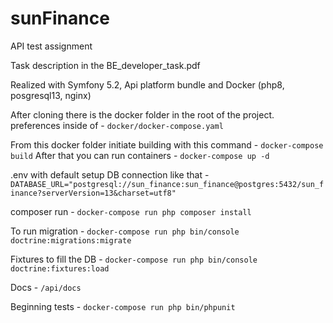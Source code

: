 # sunFinance
API test assignment

Task description in the BE_developer_task.pdf

Realized with Symfony 5.2, Api platform bundle and Docker (php8, posgresql13, nginx)

After cloning there is the docker folder in the root of the project. 
preferences inside of - `docker/docker-compose.yaml`

From this docker folder initiate building with this command - `docker-compose build`
After that you can run containers - `docker-compose up -d`

.env with default setup DB connection like that - `DATABASE_URL="postgresql://sun_finance:sun_finance@postgres:5432/sun_finance?serverVersion=13&charset=utf8"`

composer run - `docker-compose run php composer install`

To run migration - `docker-compose run php bin/console doctrine:migrations:migrate`

Fixtures to fill the DB - `docker-compose run php bin/console doctrine:fixtures:load`

Docs - `/api/docs`

Beginning tests - `docker-compose run php bin/phpunit`
